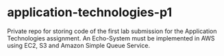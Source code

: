 # application-technologies-p1
Private repo for storing code of the first lab submission for the Application Technologies assignment. An Echo-System must be implemented in AWS using EC2, S3 and Amazon Simple Queue Service.
